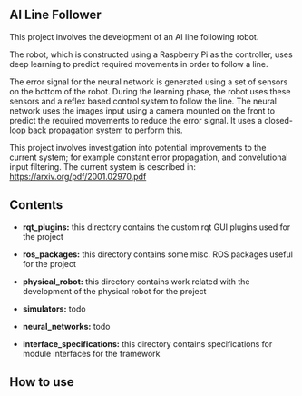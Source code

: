 ## AI Line Follower

This project involves the development of an AI line following robot.

The robot, which is constructed using a Raspberry Pi as the controller, uses deep learning to predict required movements in order to follow a line.

The error signal for the neural network is generated using a set of sensors on the bottom of the robot. During the learning phase, the robot uses these sensors and a reflex based control system to follow the line. The neural network uses the images input using a camera mounted on the front to predict the required movements to reduce the error signal. It uses a closed-loop back propagation system to perform this.

This project involves investigation into potential improvements to the current system; for example constant error propagation, and convelutional input filtering. The current system is described in: https://arxiv.org/pdf/2001.02970.pdf

## Contents

* __rqt_plugins:__ this directory contains the custom rqt GUI plugins used for the project

* __ros_packages:__ this directory contains some misc. ROS packages useful for the project

* __physical_robot:__ this directory contains work related with the development of the physical robot for the project

* __simulators:__ todo

* __neural_networks:__ todo

* __interface_specifications:__ this directory contains specifications for module interfaces for the framework


## How to use



